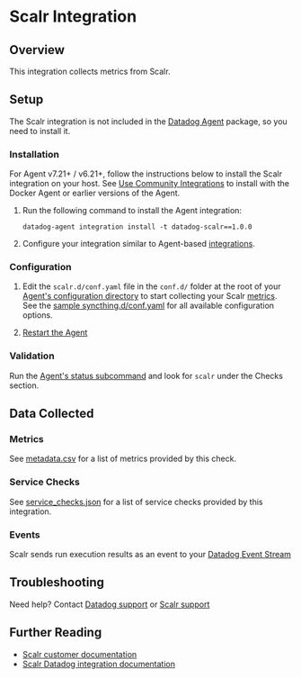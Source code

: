# Scalr Integration

## Overview

This integration collects metrics from Scalr.

## Setup
The Scalr integration is not included in the [Datadog Agent][2] package, so you need to install it.

### Installation

For Agent v7.21+ / v6.21+, follow the instructions below to install the Scalr integration on your host. See [Use Community Integrations][3] to install with the Docker Agent or earlier versions of the Agent.

1. Run the following command to install the Agent integration:

   ```shell
   datadog-agent integration install -t datadog-scalr==1.0.0
   ```

2. Configure your integration similar to Agent-based [integrations][4].

### Configuration

1. Edit the `scalr.d/conf.yaml` file in the `conf.d/` folder at the root of your [Agent's configuration directory][7] to start collecting your Scalr [metrics](#metrics). See the [sample syncthing.d/conf.yaml][8] for all available configuration options.

2. [Restart the Agent][9]

### Validation

Run the [Agent's status subcommand][10] and look for `scalr` under the Checks section.

## Data Collected

### Metrics

See [metadata.csv][11] for a list of metrics provided by this check.

### Service Checks

See [service_checks.json][13] for a list of service checks provided by this integration.

### Events

Scalr sends run execution results as an event to your [Datadog Event Stream][17]

## Troubleshooting

Need help? Contact [Datadog support][5] or [Scalr support][15]

## Further Reading

- [Scalr customer documentation][16]
- [Scalr Datadog integration documentation][14]

[1]: https://scalr.io
[2]: https://app.datadoghq.com/account/settings#agent
[3]: https://docs.datadoghq.com/agent/guide/use-community-integrations/
[4]: https://docs.datadoghq.com/getting_started/integrations/
[5]: https://docs.datadoghq.com/help/
[6]: https://docs.datadoghq.com/agent/guide/agent-commands/#agent-status-and-information
[7]: https://docs.datadoghq.com/agent/guide/agent-configuration-files/#agent-configuration-directory
[8]: https://github.com/DataDog/integrations-extras/blob/master/scalr/datadog_checks/scalr/data/conf.yaml.example
[9]: https://docs.datadoghq.com/agent/guide/agent-commands/#start-stop-and-restart-the-agent
[10]: https://docs.datadoghq.com/agent/guide/agent-commands/#service-status
[11]: https://github.com/DataDog/integrations-extras/blob/master/scalr/metadata.csv
[13]: https://github.com/DataDog/integrations-extras/blob/master/scalr/assets/service_checks.json
[14]: https://docs.scalr.com/en/latest/integrations.html#datadog
[15]: https://scalr-labs.atlassian.net/servicedesk/customer/portal/31
[16]: https://docs.scalr.com
[17]: https://docs.datadoghq.com/events/

